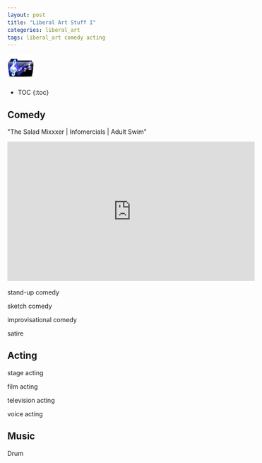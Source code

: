 ```yaml
---
layout: post
title: "Liberal Art Stuff I"
categories: liberal_art
tags: liberal_art comedy acting
---
```


<img src="https://github.com/sif/sif/raw/main/files/post_files/music_folder_icon_carpeta_by_danielhega.png" width=60px />

* TOC
{:toc}

## Comedy

"The Salad Mixxxer | Infomercials | Adult Swim"
<iframe width="560" height="315" src="https://www.youtube.com/embed/FjZRWNg8k_M" title="YouTube video player" frameborder="0" allow="accelerometer; autoplay; clipboard-write; encrypted-media; gyroscope; picture-in-picture; web-share" allowfullscreen></iframe>

stand-up comedy

sketch comedy

improvisational comedy

satire

## Acting

stage acting

film acting

television acting

voice acting

## Music

Drum


